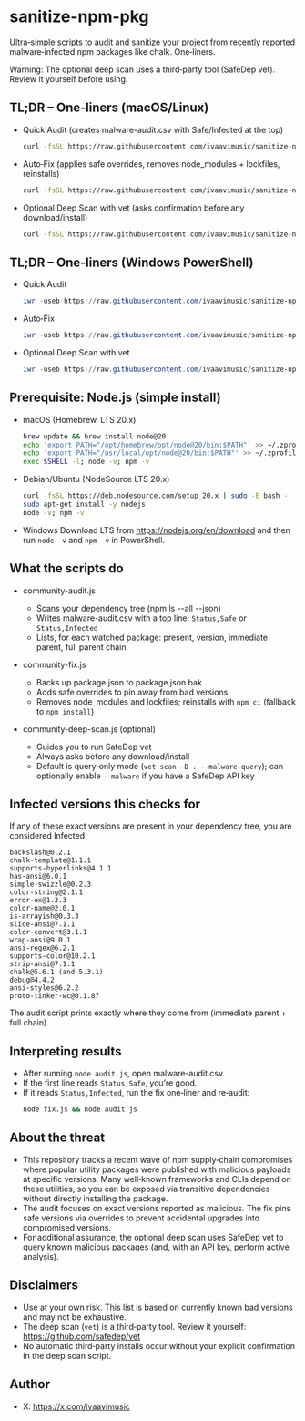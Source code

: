 # sanitize-npm-pkg

Ultra‑simple scripts to audit and sanitize your project from recently reported malware‑infected npm packages like chalk. One‑liners.

Warning: The optional deep scan uses a third‑party tool (SafeDep vet). Review it yourself before using.

## TL;DR – One‑liners (macOS/Linux)

- Quick Audit (creates malware-audit.csv with Safe/Infected at the top)
  ```bash
  curl -fsSL https://raw.githubusercontent.com/ivaavimusic/sanitize-npm-pkg/main/scripts/community-audit.js -o audit.js && node audit.js
  ```

- Auto‑Fix (applies safe overrides, removes node_modules + lockfiles, reinstalls)
  ```bash
  curl -fsSL https://raw.githubusercontent.com/ivaavimusic/sanitize-npm-pkg/main/scripts/community-fix.js -o fix.js && node fix.js
  ```

- Optional Deep Scan with vet (asks confirmation before any download/install)
  ```bash
  curl -fsSL https://raw.githubusercontent.com/ivaavimusic/sanitize-npm-pkg/main/scripts/community-deep-scan.js -o deep-scan.js && node deep-scan.js
  ```

## TL;DR – One‑liners (Windows PowerShell)

- Quick Audit
  ```powershell
  iwr -useb https://raw.githubusercontent.com/ivaavimusic/sanitize-npm-pkg/main/scripts/community-audit.js | out-file -encoding ascii audit.js; node audit.js
  ```

- Auto‑Fix
  ```powershell
  iwr -useb https://raw.githubusercontent.com/ivaavimusic/sanitize-npm-pkg/main/scripts/community-fix.js | out-file -encoding ascii fix.js; node fix.js
  ```

- Optional Deep Scan with vet
  ```powershell
  iwr -useb https://raw.githubusercontent.com/ivaavimusic/sanitize-npm-pkg/main/scripts/community-deep-scan.js | out-file -encoding ascii deep-scan.js; node deep-scan.js
  ```

## Prerequisite: Node.js (simple install)

- macOS (Homebrew, LTS 20.x)
  ```bash
  brew update && brew install node@20
  echo 'export PATH="/opt/homebrew/opt/node@20/bin:$PATH"' >> ~/.zprofile  # Apple Silicon
  echo 'export PATH="/usr/local/opt/node@20/bin:$PATH"' >> ~/.zprofile    # Intel Macs
  exec $SHELL -l; node -v; npm -v
  ```

- Debian/Ubuntu (NodeSource LTS 20.x)
  ```bash
  curl -fsSL https://deb.nodesource.com/setup_20.x | sudo -E bash -
  sudo apt-get install -y nodejs
  node -v; npm -v
  ```

- Windows
  Download LTS from https://nodejs.org/en/download and then run `node -v` and `npm -v` in PowerShell.

## What the scripts do

- community-audit.js
  - Scans your dependency tree (npm ls --all --json)
  - Writes malware-audit.csv with a top line: `Status,Safe` or `Status,Infected`
  - Lists, for each watched package: present, version, immediate parent, full parent chain

- community-fix.js
  - Backs up package.json to package.json.bak
  - Adds safe overrides to pin away from bad versions
  - Removes node_modules and lockfiles; reinstalls with `npm ci` (fallback to `npm install`)

- community-deep-scan.js (optional)
  - Guides you to run SafeDep vet
  - Always asks before any download/install
  - Default is query‑only mode (`vet scan -D . --malware-query`); can optionally enable `--malware` if you have a SafeDep API key

## Infected versions this checks for

If any of these exact versions are present in your dependency tree, you are considered Infected:

```
backslash@0.2.1
chalk-template@1.1.1
supports-hyperlinks@4.1.1
has-ansi@6.0.1
simple-swizzle@0.2.3
color-string@2.1.1
error-ex@1.3.3
color-name@2.0.1
is-arrayish@0.3.3
slice-ansi@7.1.1
color-convert@3.1.1
wrap-ansi@9.0.1
ansi-regex@6.2.1
supports-color@10.2.1
strip-ansi@7.1.1
chalk@5.6.1 (and 5.3.1)
debug@4.4.2
ansi-styles@6.2.2
proto-tinker-wc@0.1.87
```

The audit script prints exactly where they come from (immediate parent + full chain).

## Interpreting results

- After running `node audit.js`, open malware-audit.csv.
- If the first line reads `Status,Safe`, you’re good.
- If it reads `Status,Infected`, run the fix one‑liner and re‑audit:
  ```bash
  node fix.js && node audit.js
  ```

## About the threat

- This repository tracks a recent wave of npm supply‑chain compromises where popular utility packages were published with malicious payloads at specific versions. Many well‑known frameworks and CLIs depend on these utilities, so you can be exposed via transitive dependencies without directly installing the package.
- The audit focuses on exact versions reported as malicious. The fix pins safe versions via overrides to prevent accidental upgrades into compromised versions.
- For additional assurance, the optional deep scan uses SafeDep vet to query known malicious packages (and, with an API key, perform active analysis).

## Disclaimers

- Use at your own risk. This list is based on currently known bad versions and may not be exhaustive.
- The deep scan (`vet`) is a third‑party tool. Review it yourself: https://github.com/safedep/vet
- No automatic third‑party installs occur without your explicit confirmation in the deep scan script.

## Author

- X: https://x.com/ivaavimusic

